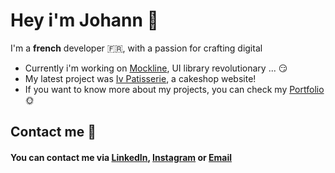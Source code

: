 # Hey i'm Johann 👋

I'm a  **french** developer 🇫🇷, with a passion for crafting digital

- Currently i'm working on [Mockline](https://www.mockline.dev/), UI library revolutionary ... 😏
- My latest project was [Iv Patisserie](https://ivpatisserie.com/), a cakeshop website!
- If you want to know more about my projects, you can check my [Portfolio](https://johanncvl.com/) 🌞
 

## Contact me 📨 

#### You can contact me via [LinkedIn](https://www.linkedin.com/in/johann-cavallucci/), [Instagram](https://www.instagram.com/johann.cvl/?hl=fr) or [Email](mailto:johann.cavallucci@epitech.eu)
